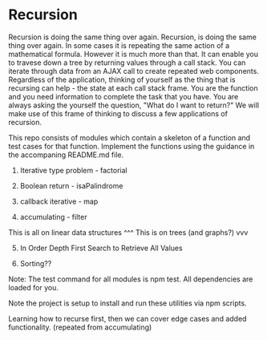 # Recursion

Recursion is doing the same thing over again. Recursion, is doing the same thing over again. In some cases it is repeating the same action of a mathematical formula. However it is much more than that. It can enable you to travese down a tree by returning values through a call stack. You can iterate through data from an AJAX call to create repeated web components. Regardless of the application, thinking of yourself as the thing that is recursing can help - the state at each call stack frame. You are the function and you need information to complete the task that you have. You are always asking the yourself the question, "What do I want to return?" We will make use of this frame of thinking to discuss a few applications of recursion. 

This repo consists of modules which contain a skeleton of a function and test cases for that function. Implement the functions using the guidance in the accompaning README.md file. 

1) Iterative type problem - factorial

2) Boolean return - isaPalindrome

3) callback iterative - map

4) accumulating - filter

This is all on linear data structures ^^^
This is on trees (and graphs?) vvv

5) In Order Depth First Search to Retrieve All Values

6) Sorting??

Note: The test command for all modules is npm test. All dependencies are loaded for you.

Note the project is setup to install and run these utilities via npm scripts. 

Learning how to recurse first, then we can cover edge cases and added functionality. (repeated from accumulating)
